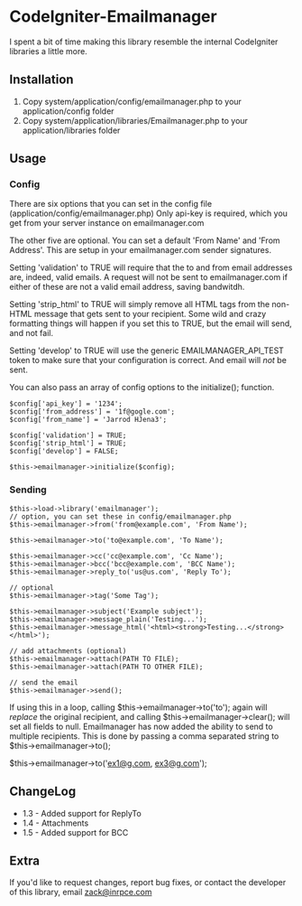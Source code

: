 CodeIgniter-Emailmanager
=========================

I spent a bit of time making this library resemble the internal CodeIgniter libraries a little more.

Installation
------------

1.  Copy system/application/config/emailmanager.php to your application/config folder
2.  Copy system/application/libraries/Emailmanager.php to your application/libraries folder

Usage
------

### Config
	
There are six options that you can set in the config file (application/config/emailmanager.php)
Only api-key is required, which you get from your server instance on emailmanager.com

The other five are optional. You can set a default 'From Name' and 'From Address'. This are setup in your emailmanager.com sender signatures.

Setting 'validation' to TRUE will require that the to and from email addresses are, indeed, valid emails. A request will not be sent to 
emailmanager.com if either of these are not a valid email address, saving bandwitdh.

Setting 'strip_html' to TRUE will simply remove all HTML tags from the non-HTML message that gets sent to your recipient. Some wild and crazy
formatting things will happen if you set this to TRUE, but the email will send, and not fail.

Setting 'develop' to TRUE will use the generic EMAILMANAGER_API_TEST token to make sure that your configuration is correct. And email will _*not*_
be sent.

You can also pass an array of config options to the initialize(); function. 
	
	$config['api_key'] = '1234';
	$config['from_address'] = '1f@gogle.com';
	$config['from_name'] = 'Jarrod HJena3';
	
	$config['validation'] = TRUE;
	$config['strip_html'] = TRUE;
	$config['develop'] = FALSE;
	
	$this->emailmanager->initialize($config);

### Sending

    $this->load->library('emailmanager');
	// option, you can set these in config/emailmanager.php
    $this->emailmanager->from('from@example.com', 'From Name');

    $this->emailmanager->to('to@example.com', 'To Name');
    
    $this->emailmanager->cc('cc@example.com', 'Cc Name');
    $this->emailmanager->bcc('bcc@example.com', 'BCC Name');
	$this->emailmanager->reply_to('us@us.com', 'Reply To');

    // optional
    $this->emailmanager->tag('Some Tag');

    $this->emailmanager->subject('Example subject');
    $this->emailmanager->message_plain('Testing...');
    $this->emailmanager->message_html('<html><strong>Testing...</strong></html>');

	// add attachments (optional)
	$this->emailmanager->attach(PATH TO FILE);
	$this->emailmanager->attach(PATH TO OTHER FILE);
	
	// send the email
    $this->emailmanager->send();
	
If using this in a loop, calling $this->emailmanager->to('to'); again will *replace* the original recipient, and calling $this->emailmanager->clear(); will set all fields to null. 
Emailmanager has now added the ability to send to multiple recipients. This is done by passing a comma separated string to $this->emailmanager->to();

$this->emailmanager->to('ex1@g.com, ex3@g.com');

ChangeLog
---------
* 1.3 - Added support for ReplyTo
* 1.4 - Attachments
* 1.5 - Added support for BCC

Extra
-----

If you'd like to request changes, report bug fixes, or contact
the developer of this library, email <zack@inrpce.com>
